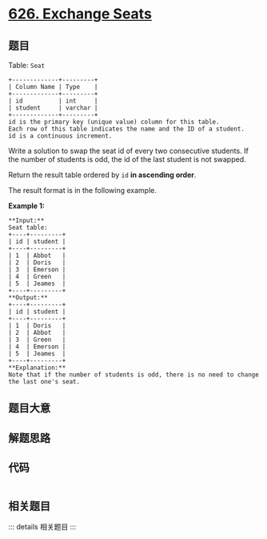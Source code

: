 # [626. Exchange Seats](https://leetcode.com/problems/exchange-seats)

## 题目

Table: `Seat`

    
    
    +-------------+---------+
    | Column Name | Type    |
    +-------------+---------+
    | id          | int     |
    | student     | varchar |
    +-------------+---------+
    id is the primary key (unique value) column for this table.
    Each row of this table indicates the name and the ID of a student.
    id is a continuous increment.
    



Write a solution to swap the seat id of every two consecutive students. If the
number of students is odd, the id of the last student is not swapped.

Return the result table ordered by `id` **in ascending order**.

The result format is in the following example.



**Example 1:**

    
    
    **Input:** 
    Seat table:
    +----+---------+
    | id | student |
    +----+---------+
    | 1  | Abbot   |
    | 2  | Doris   |
    | 3  | Emerson |
    | 4  | Green   |
    | 5  | Jeames  |
    +----+---------+
    **Output:** 
    +----+---------+
    | id | student |
    +----+---------+
    | 1  | Doris   |
    | 2  | Abbot   |
    | 3  | Green   |
    | 4  | Emerson |
    | 5  | Jeames  |
    +----+---------+
    **Explanation:** 
    Note that if the number of students is odd, there is no need to change the last one's seat.
    


## 题目大意

## 解题思路

## 代码

```javascript

```

## 相关题目

::: details 相关题目
:::
